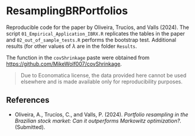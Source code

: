 # ResamplingBRPortfolios

Reproducible code for the paper by Oliveira, Trucíos, and Valls (2024). The script `01_Empirical_Application_IBRX.R` replicates the tables in the paper and `02_out_of_sample_tests.R` performs the bootstrap test. Additional results (for other values of $\lambda$ are in the folder `Results`. 

The function in the `covShrinkage` paste were obtained from https://github.com/MikeWolf007/covShrinkage.

> Due to Economatica license, the data provided here cannot be used elsewhere and is made available only for reproducibility purposes.

## References

- Oliveira, A., Trucíos, C., and Valls, P. (2024). _Portfolio resampling in the Brazilian stock market: Can it outperforms Markowitz optimization?._ (Submitted).
